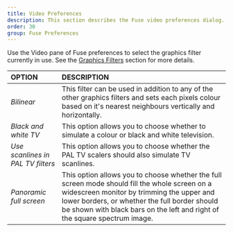 ```yaml
---
title: Video Preferences
description: This section describes the Fuse video preferences dialog.
order: 30
group: Fuse Preferences
---
```


Use the Video pane of Fuse preferences to select the graphics filter currently
in use. See the [Graphics Filters](filters.html) section for more details.

OPTION | DESCRIPTION
:--- | :---
*Bilinear* | This filter can be used in addition to any of the other graphics filters and sets each pixels colour based on it's nearest neighbours vertically and horizontally.
*Black and white TV* | This option allows you to choose whether to simulate a colour or black and white television.
*Use scanlines in PAL TV filters* | This option allows you to choose whether the PAL TV scalers should also simulate TV scanlines.
*Panoramic full screen* | This option allows you to choose whether the full screen mode should fill the whole screen on a widescreen monitor by trimming the upper and lower borders, or whether the full border should be shown with black bars on the left and right of the square spectrum image.
